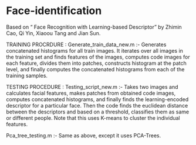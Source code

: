 # Face-identification

Based on “ Face Recognition with Learning-based Descriptor” by Zhimin Cao, Qi Yin, Xiaoou Tang and Jian Sun. 


TRAINING PROCRDURE :
Generate_train_data_new.m :- Generates concatenated histograms for all train images. It iterates over all images in the training set and finds features of the images, computes code images for each feature, divides them into patches, constructs histogram at the patch level, and finally computes the concatenated histograms from each of the training samples.

TESTING PROCEDURE :
Testing_script_new.m :- Takes two images and calculates facial features, makes patches from obtained code images, computes concatenated histograms, 	and finally finds the learning-encoded descriptor for a particular face. Then the code finds the euclidean distance between the  descriptors and based on a threshold, classifies them as same or different people. Note that this uses K-means to cluster the individual features.


Pca_tree_testing.m :- Same as above, except it uses PCA-Trees.

